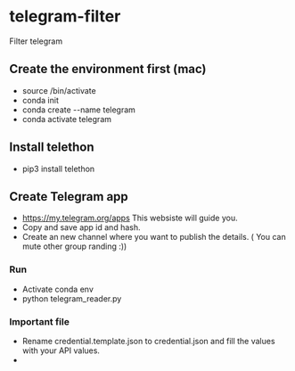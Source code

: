 # telegram-filter
Filter telegram


## Create the environment first (mac)
* source <path to conda>/bin/activate
* conda init
* conda create --name telegram
* conda activate telegram

## Install telethon
* pip3 install telethon

## Create Telegram app
* https://my.telegram.org/apps This websiste will guide you.
* Copy and save app id and hash.
* Create an new channel where you want to publish the details. ( You can mute other group randing :))

### Run
* Activate conda env
* python telegram_reader.py

### Important file
* Rename credential.template.json to credential.json and fill the values with your API values.
* 

